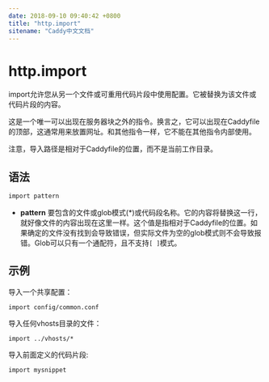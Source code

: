 ```yaml
---
date: 2018-09-10 09:40:42 +0800
title: "http.import"
sitename: "Caddy中文文档"
---
```


# http.import

import允许您从另一个文件或可重用代码片段中使用配置。它被替换为该文件或代码片段的内容。

这是一个唯一可以出现在服务器块之外的指令。换言之，它可以出现在Caddyfile的顶部，这通常用来放置网址。和其他指令一样，它不能在其他指令内部使用。

注意，导入路径是相对于Caddyfile的位置，而不是当前工作目录。


## 语法
```bash
import pattern
```

* __pattern__ 要包含的文件或glob模式(*)或代码段名称。它的内容将替换这一行，就好像文件的内容出现在这里一样。这个值是指相对于Caddyfile的位置。如果确定的文件没有找到会导致错误，但实际文件为空的glob模式则不会导致报错。Glob可以只有一个通配符，且不支持`[ ]`模式。


## 示例

导入一个共享配置：

```caddy
import config/common.conf
```

导入任何vhosts目录的文件：

```caddy
import ../vhosts/*
```

导入前面定义的代码片段:

```caddy
import mysnippet
```